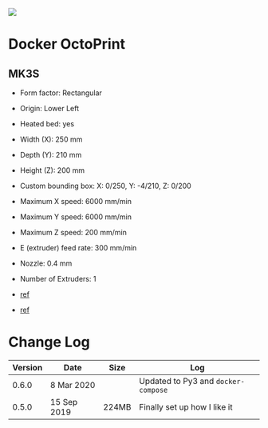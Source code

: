 ![](https://octoprint.org/assets/img/logo.png)

# Docker OctoPrint


## MK3S

- Form factor: Rectangular
- Origin: Lower Left
- Heated bed: yes
- Width (X): 250 mm
- Depth (Y): 210 mm
- Height (Z): 200 mm
- Custom bounding box: X: 0/250, Y: -4/210, Z: 0/200
- Maximum X speed: 6000 mm/min
- Maximum Y speed: 6000 mm/min
- Maximum Z speed: 200 mm/min
- E (extruder) feed rate: 300 mm/min
- Nozzle: 0.4 mm
- Number of Extruders: 1

- [ref](https://docs.juliaebert.com/3d-printing/octoprint)
- [ref](https://community.octoprint.org/t/known-printer-profiles-for-octoprint/3032/30)

# Change Log

| Version | Date | Size | Log |
|-------|-------------|-------|------------------------------|
| 0.6.0 |  8 Mar 2020 | | Updated to Py3 and `docker-compose` |
| 0.5.0 | 15 Sep 2019 | 224MB | Finally set up how I like it |
